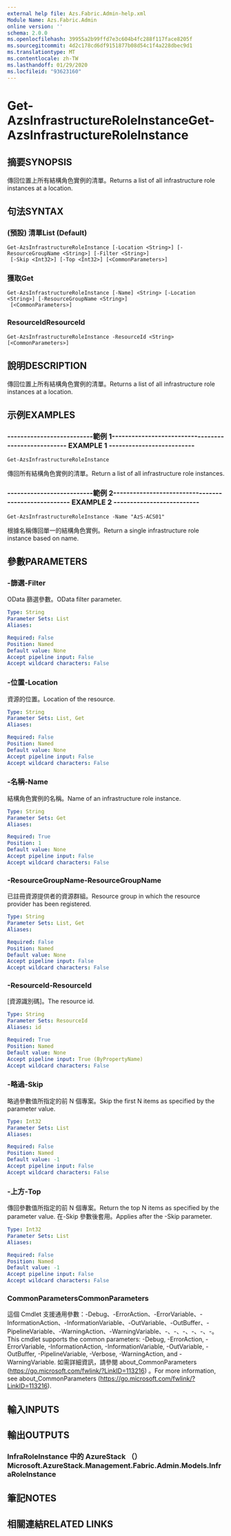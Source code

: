 ```yaml
---
external help file: Azs.Fabric.Admin-help.xml
Module Name: Azs.Fabric.Admin
online version: ''
schema: 2.0.0
ms.openlocfilehash: 39955a2b99ffd7e3c604b4fc288f117face8205f
ms.sourcegitcommit: 4d2c178cd6df9151877b08d54c1f4a228dbec9d1
ms.translationtype: MT
ms.contentlocale: zh-TW
ms.lasthandoff: 01/29/2020
ms.locfileid: "93623160"
---
```

# <span data-ttu-id="a373d-101">Get-AzsInfrastructureRoleInstance</span><span class="sxs-lookup"><span data-stu-id="a373d-101">Get-AzsInfrastructureRoleInstance</span></span>

## <span data-ttu-id="a373d-102">摘要</span><span class="sxs-lookup"><span data-stu-id="a373d-102">SYNOPSIS</span></span>
<span data-ttu-id="a373d-103">傳回位置上所有結構角色實例的清單。</span><span class="sxs-lookup"><span data-stu-id="a373d-103">Returns a list of all infrastructure role instances at a location.</span></span>

## <span data-ttu-id="a373d-104">句法</span><span class="sxs-lookup"><span data-stu-id="a373d-104">SYNTAX</span></span>

### <span data-ttu-id="a373d-105"> (預設) 清單</span><span class="sxs-lookup"><span data-stu-id="a373d-105">List (Default)</span></span>
```
Get-AzsInfrastructureRoleInstance [-Location <String>] [-ResourceGroupName <String>] [-Filter <String>]
 [-Skip <Int32>] [-Top <Int32>] [<CommonParameters>]
```

### <span data-ttu-id="a373d-106">獲取</span><span class="sxs-lookup"><span data-stu-id="a373d-106">Get</span></span>
```
Get-AzsInfrastructureRoleInstance [-Name] <String> [-Location <String>] [-ResourceGroupName <String>]
 [<CommonParameters>]
```

### <span data-ttu-id="a373d-107">ResourceId</span><span class="sxs-lookup"><span data-stu-id="a373d-107">ResourceId</span></span>
```
Get-AzsInfrastructureRoleInstance -ResourceId <String> [<CommonParameters>]
```

## <span data-ttu-id="a373d-108">說明</span><span class="sxs-lookup"><span data-stu-id="a373d-108">DESCRIPTION</span></span>
<span data-ttu-id="a373d-109">傳回位置上所有結構角色實例的清單。</span><span class="sxs-lookup"><span data-stu-id="a373d-109">Returns a list of all infrastructure role instances at a location.</span></span>

## <span data-ttu-id="a373d-110">示例</span><span class="sxs-lookup"><span data-stu-id="a373d-110">EXAMPLES</span></span>

### <span data-ttu-id="a373d-111">--------------------------範例 1--------------------------</span><span class="sxs-lookup"><span data-stu-id="a373d-111">-------------------------- EXAMPLE 1 --------------------------</span></span>
```
Get-AzsInfrastructureRoleInstance
```

<span data-ttu-id="a373d-112">傳回所有結構角色實例的清單。</span><span class="sxs-lookup"><span data-stu-id="a373d-112">Return a list of all infrastructure role instances.</span></span>

### <span data-ttu-id="a373d-113">--------------------------範例 2--------------------------</span><span class="sxs-lookup"><span data-stu-id="a373d-113">-------------------------- EXAMPLE 2 --------------------------</span></span>
```
Get-AzsInfrastructureRoleInstance -Name "AzS-ACS01"
```

<span data-ttu-id="a373d-114">根據名稱傳回單一的結構角色實例。</span><span class="sxs-lookup"><span data-stu-id="a373d-114">Return a single infrastructure role instance based on name.</span></span>

## <span data-ttu-id="a373d-115">參數</span><span class="sxs-lookup"><span data-stu-id="a373d-115">PARAMETERS</span></span>

### <span data-ttu-id="a373d-116">-篩選</span><span class="sxs-lookup"><span data-stu-id="a373d-116">-Filter</span></span>
<span data-ttu-id="a373d-117">OData 篩選參數。</span><span class="sxs-lookup"><span data-stu-id="a373d-117">OData filter parameter.</span></span>

```yaml
Type: String
Parameter Sets: List
Aliases: 

Required: False
Position: Named
Default value: None
Accept pipeline input: False
Accept wildcard characters: False
```

### <span data-ttu-id="a373d-118">-位置</span><span class="sxs-lookup"><span data-stu-id="a373d-118">-Location</span></span>
<span data-ttu-id="a373d-119">資源的位置。</span><span class="sxs-lookup"><span data-stu-id="a373d-119">Location of the resource.</span></span>

```yaml
Type: String
Parameter Sets: List, Get
Aliases: 

Required: False
Position: Named
Default value: None
Accept pipeline input: False
Accept wildcard characters: False
```

### <span data-ttu-id="a373d-120">-名稱</span><span class="sxs-lookup"><span data-stu-id="a373d-120">-Name</span></span>
<span data-ttu-id="a373d-121">結構角色實例的名稱。</span><span class="sxs-lookup"><span data-stu-id="a373d-121">Name of an infrastructure role instance.</span></span>

```yaml
Type: String
Parameter Sets: Get
Aliases: 

Required: True
Position: 1
Default value: None
Accept pipeline input: False
Accept wildcard characters: False
```

### <span data-ttu-id="a373d-122">-ResourceGroupName</span><span class="sxs-lookup"><span data-stu-id="a373d-122">-ResourceGroupName</span></span>
<span data-ttu-id="a373d-123">已註冊資源提供者的資源群組。</span><span class="sxs-lookup"><span data-stu-id="a373d-123">Resource group in which the resource provider has been registered.</span></span>

```yaml
Type: String
Parameter Sets: List, Get
Aliases: 

Required: False
Position: Named
Default value: None
Accept pipeline input: False
Accept wildcard characters: False
```

### <span data-ttu-id="a373d-124">-ResourceId</span><span class="sxs-lookup"><span data-stu-id="a373d-124">-ResourceId</span></span>
<span data-ttu-id="a373d-125">[資源識別碼]。</span><span class="sxs-lookup"><span data-stu-id="a373d-125">The resource id.</span></span>

```yaml
Type: String
Parameter Sets: ResourceId
Aliases: id

Required: True
Position: Named
Default value: None
Accept pipeline input: True (ByPropertyName)
Accept wildcard characters: False
```

### <span data-ttu-id="a373d-126">-略過</span><span class="sxs-lookup"><span data-stu-id="a373d-126">-Skip</span></span>
<span data-ttu-id="a373d-127">略過參數值所指定的前 N 個專案。</span><span class="sxs-lookup"><span data-stu-id="a373d-127">Skip the first N items as specified by the parameter value.</span></span>

```yaml
Type: Int32
Parameter Sets: List
Aliases: 

Required: False
Position: Named
Default value: -1
Accept pipeline input: False
Accept wildcard characters: False
```

### <span data-ttu-id="a373d-128">-上方</span><span class="sxs-lookup"><span data-stu-id="a373d-128">-Top</span></span>
<span data-ttu-id="a373d-129">傳回參數值所指定的前 N 個專案。</span><span class="sxs-lookup"><span data-stu-id="a373d-129">Return the top N items as specified by the parameter value.</span></span>
<span data-ttu-id="a373d-130">在-Skip 參數後套用。</span><span class="sxs-lookup"><span data-stu-id="a373d-130">Applies after the -Skip parameter.</span></span>

```yaml
Type: Int32
Parameter Sets: List
Aliases: 

Required: False
Position: Named
Default value: -1
Accept pipeline input: False
Accept wildcard characters: False
```

### <span data-ttu-id="a373d-131">CommonParameters</span><span class="sxs-lookup"><span data-stu-id="a373d-131">CommonParameters</span></span>
<span data-ttu-id="a373d-132">這個 Cmdlet 支援通用參數：-Debug、-ErrorAction、-ErrorVariable、-InformationAction、-InformationVariable、-OutVariable、-OutBuffer、-PipelineVariable、-WarningAction、-WarningVariable、-、-、-、-、-、-。</span><span class="sxs-lookup"><span data-stu-id="a373d-132">This cmdlet supports the common parameters: -Debug, -ErrorAction, -ErrorVariable, -InformationAction, -InformationVariable, -OutVariable, -OutBuffer, -PipelineVariable, -Verbose, -WarningAction, and -WarningVariable.</span></span> <span data-ttu-id="a373d-133">如需詳細資訊，請參閱 about_CommonParameters (https://go.microsoft.com/fwlink/?LinkID=113216) 。</span><span class="sxs-lookup"><span data-stu-id="a373d-133">For more information, see about_CommonParameters (https://go.microsoft.com/fwlink/?LinkID=113216).</span></span>

## <span data-ttu-id="a373d-134">輸入</span><span class="sxs-lookup"><span data-stu-id="a373d-134">INPUTS</span></span>

## <span data-ttu-id="a373d-135">輸出</span><span class="sxs-lookup"><span data-stu-id="a373d-135">OUTPUTS</span></span>

### <span data-ttu-id="a373d-136">InfraRoleInstance 中的 AzureStack （）</span><span class="sxs-lookup"><span data-stu-id="a373d-136">Microsoft.AzureStack.Management.Fabric.Admin.Models.InfraRoleInstance</span></span>

## <span data-ttu-id="a373d-137">筆記</span><span class="sxs-lookup"><span data-stu-id="a373d-137">NOTES</span></span>

## <span data-ttu-id="a373d-138">相關連結</span><span class="sxs-lookup"><span data-stu-id="a373d-138">RELATED LINKS</span></span>

